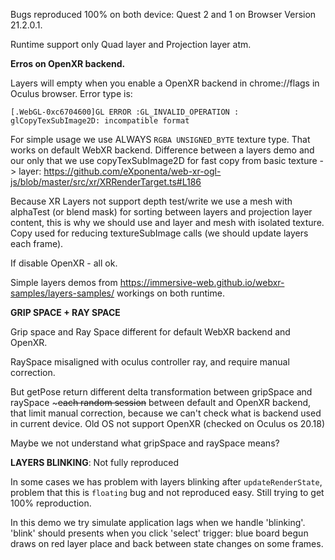 Bugs reproduced 100% on both device: Quest 2 and 1 on Browser Version 21.2.0.1.

Runtime support only Quad layer and Projection layer atm.

__Erros on OpenXR backend.__

Layers will empty when you enable a OpenXR backend in chrome://flags in Oculus browser.
Error type is:
```
[.WebGL-0xc6704600]GL ERROR :GL_INVALID_OPERATION : glCopyTexSubImage2D: incompatible format
```

For simple usage we use ALWAYS `RGBA UNSIGNED_BYTE` texture type. That works on default WebXR backend.
Difference between a layers demo and our only that we use copyTexSubImage2D for fast copy from basic texture -> layer: https://github.com/eXponenta/web-xr-ogl-js/blob/master/src/xr/XRRenderTarget.ts#L186

Because XR Layers not support depth test/write we use a mesh with alphaTest (or blend mask) for sorting between layers and projection layer content, this is why we should use and layer and mesh with isolated texture. Copy used for reducing textureSubImage calls (we should update layers each frame).

If disable OpenXR - all ok.

Simple layers demos from https://immersive-web.github.io/webxr-samples/layers-samples/ workings on both runtime.

__GRIP SPACE + RAY SPACE__

Grip space and Ray Space different for default  WebXR backend and OpenXR.

RaySpace misaligned with oculus controller ray, and require manual correction.

But getPose return  different delta transformation between gripSpace and raySpace ~~~each random session~~ between default and OpenXR backend, that limit manual correction, because we can't check what is backend used in current device. Old OS not support OpenXR (checked on Oculus os 20.18)

Maybe we not understand what gripSpace and raySpace means?

__LAYERS BLINKING__: Not fully reproduced

In some cases we has problem with layers blinking after `updateRenderState`, problem that this is `floating` bug and not reproduced easy.
Still trying  to get  100% reproduction.

In this demo we try simulate application lags when we handle 'blinking'. 'blink' should presents when you click 'select' trigger: blue board begun draws on red layer place and back between state changes on some frames.
